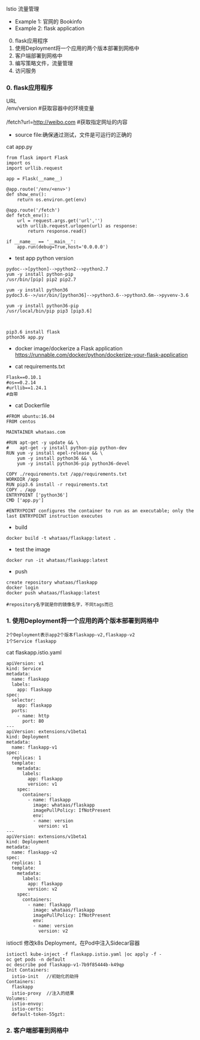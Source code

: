 Istio 流量管理
- Example 1: 官网的 Bookinfo
- Example 2: flask application
0. flask应用程序
1. 使用Deployment将一个应用的两个版本部署到网格中
2. 客户端部署到网格中
3. 编写策略文件，流量管理
4. 访问服务


### 0. flask应用程序
URL <br/>
/env/version   #获取容器中的环境变量<br/><br/>
/fetch?url=http://weibo.com #获取指定网址的内容<br/>

- source file:确保通过测试，文件是可运行的正确的<br/>

cat app.py
```
from flask import Flask
import os
import urllib.request

app = Flask(__name__)

@app.route('/env/<env>')
def show_env():
    return os.environ.get(env)

@app.route('/fetch')
def fetch_env():
    url = request.args.get('url','')
    with urllib.request.urlopen(url) as response:
        return response.read()

if __name__ == '__main__':
    app.run(debug=True,host='0.0.0.0')
```


- test app
python version
```
pydoc-->[python]-->python2-->python2.7
yum -y install python-pip
/usr/bin/[pip] pip2 pip2.7

yum -y install python36
pydoc3.6-->/usr/bin/[python36]-->python3.6-->python3.6m-->pyvenv-3.6

yum -y install python36-pip
/usr/local/bin/pip pip3 [pip3.6]



pip3.6 install flask
pthon36 app.py
```



- docker image/dockerize a Flask application
https://runnable.com/docker/python/dockerize-your-flask-application <br/>


- cat requirements.txt
```
Flask==0.10.1
#os==0.2.14
#urllib==1.24.1
#自带
```

- cat Dockerfile
```
#FROM ubuntu:16.04
FROM centos

MAINTAINER whataas.com

#RUN apt-get -y update && \
#    apt-get -y install python-pip python-dev
RUN yum -y install epel-release && \
    yum -y install python36 && \
    yum -y install python36-pip python36-devel
    
COPY ./requirements.txt /app/requirements.txt
WORKDIR /app
RUN pip3.6 install -r requirements.txt
COPY . /app
ENTRYPOINT ['python36']
CMD ['app.py']

#ENTRYPOINT configures the container to run as an executable; only the last ENTRYPOINT instruction executes

```

- build
```
docker build -t whataas/flaskapp:latest .
```

- test the image
```
docker run -it whataas/flaskapp:latest
```

- push
```
create repository whataas/flaskapp
docker login
docker push whataas/flaskapp:latest

#repository名字就是你的镜像名字，不同tags而已
```


### 1. 使用Deployment将一个应用的两个版本部署到网格中
```
2个Deployment表示app2个版本flaskapp-v2,flaskapp-v2
1个Service flaskapp
```
cat flaskapp.istio.yaml
```
apiVersion: v1
kind: Service
metadata:
  name: flaskapp
  labels:
    app: flaskapp
spec:
  selector:
    app: flaskapp
  ports:
    - name: http
      port: 80
---
apiVersion: extensions/v1beta1
kind: Deployment
metadata:
  name: flaskapp-v1
spec:
  replicas: 1
  template:
    metadata:
      labels:
        app: flaskapp
        version: v1
    spec:
      containers:
        - name: flaskapp
          image: whataas/flaskapp
          imagePullPolicy: IfNotPresent
          env:
          - name: version
            version: v1
---
apiVersion: extensions/v1beta1
kind: Deployment
metadata:
  name: flaskapp-v2
spec:
  replicas: 1
  template:
    metadata:
      labels:
        app: flaskapp
        version: v2
    spec:
      containers:
        - name: flaskapp
          image: whataas/flaskapp
          imagePullPolicy: IfNotPresent
          env:
          - name: version
            version: v2
```
istioctl 修改k8s Deployment，在Pod中注入Sidecar容器
```
istioctl kube-inject -f flaskapp.istio.yaml |oc apply -f -
oc get pods -n default
oc describe pod flaskapp-v1-7b9f85444b-k49qp
Init Containers:
  istio-init   //初始化的劫持
Containers:
  flaskapp
  istio-proxy  //注入的结果
Volumes:
  istio-envoy:
  istio-certs:
  default-token-55gzt:
```

### 2. 客户端部署到网格中
```
```
